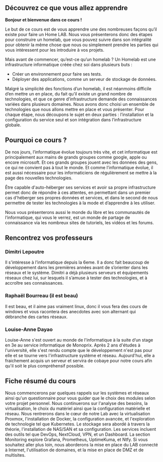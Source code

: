 ## Découvrez ce que vous allez apprendre

**Bonjour et bienvenue dans ce cours !**

Le but de ce cours est de vous apprendre une des nombreuses façons qu’il existe pour faire un Home LAB. Nous vous présenterons donc des étapes pour construire un homelab, que vous pouvez suivre dans son intégralité pour obtenir la même chose que nous ou simplement prendre les parties qui vous intéressent pour les introduire à vos projets. 

Mais avant de commencer, qu’est-ce qu’un homelab ?
Un Homelab est une infrastructure informatique créée chez soi dans plusieurs buts : 
- Créer un environnement pour faire ses tests.
- Déployer des applications, comme un serveur de stockage de données.

Malgré la simplicité des fonctions d’un homelab, il est néanmoins difficile d’en mettre un en place, du fait qu’il existe un grand nombre de technologies, et que ce genre d’infrastructure demande des connaissances variées dans plusieurs domaines. Nous avons donc choisi un ensemble de technologies que nous allons mettre en place et vous présenter. Pour chaque étape, nous découpons le sujet en deux parties : l’installation et la configuration du service seul et son intégration dans l’infrastructure globale. 

## Pourquoi ce cours ?
De nos jours, l’informatique évolue toujours très vite, et cet informatique est principalement aux mains de grands groupes comme google, apple ou encore microsoft. Et ces grands groupes jouent avec les données des gens, ce qui ne convient pas à tout le monde. Et comme l’informatique évolue, il est aussi nécessaire pour les informaticiens de régulièrement se mettre à la page des nouvelles technologies. 

Être capable d'auto-héberger ses services et avoir sa propre infrastructure permet donc de répondre à ces attentes, en permettant dans un premier cas d'héberger ses propres données et services, et dans le second de nous permettre de tester les technologies à la mode et d’apprendre à les utiliser.

Nous vous présenterons aussi le monde du libre et les communautés de l’informatique, qui vous le verrez, est un monde de partage de connaissance via les nombreux sites de tutoriels, les vidéos et les forums.

## Rencontrez vos professeurs

### Dimitri Lepoutre
Il s'intéresse à l’informatique depuis la 6eme. Il a donc fait beaucoup de développement dans les premières années avant de s’orienter dans les réseaux et le système. Dimitri a déjà plusieurs serveurs et équipements réseaux chez lui, sur lesquels il s’amuse à tester des technologies, et à accroître ses connaissances.

### Raphaël Bourreau (il est beau)
Il est beau, et il aime pas vraiment linux, donc il vous fera des cours de windows et vous racontera des anecdotes avec son alternant qui débranche des cartes réseaux.

### Louise-Anne Dayao
Louise-Anne s'est ouvert au monde de l'informatique à la suite d’un stage en 3e au service informatique de Monoprix. Après 2 ans d'études à l'université, elle s'est rendu compte que le développement n'est pas pour elle et se tourne vers l'infrastructure système et réseau. Aujourd'hui, elle a fraichement acquis un serveur et servira de cobaye pour notre cours afin qu'il soit le plus compréhensif possible.



## Fiche résumé du cours
Nous commencerons par quelques rappels sur les systèmes et réseaux ainsi qu'un questionnaire pour vous guider que le choix des modules selon votre projet personnel. 
Nous continuerons sur l'analyse des besoins, la virtualisation, le choix du matériel ainsi que la configuration matérielle et réseau.
Nous rentrerons dans le cœur de notre Lab avec la virtualisation Proxmox, l'installation de Docker, la configuration avancée, et l'exploration de technologie tel que Kubernetes. Le stockage sera abordé à travers la théorie, l'installation de NAS/SAN et sa configuration. Les services incluent des outils tel que DevOps, NextCloud, VPN, et un Dashboard. La section Monitoring explore Grafana, Prometheus, UptimeKuma, et Ntfy.
Si vous souhaitez aller plus loin, nous aborderons la mise en place du LAB connecté à Internet, l'utilisation de domaines, et la mise en place de DMZ et de multisites.
